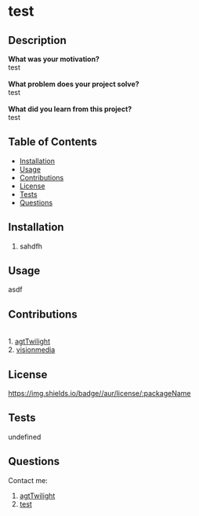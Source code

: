 
# test

## Description
**What was your motivation?** <br>
test <br><br>
**What problem does your project solve?** <br>
test <br><br>
**What did you learn from this project?** <br>
test
        
## Table of Contents
- [Installation](#installation)
- [Usage](#usage)
- [Contributions](#contributions)
- [License](#license)
- [Tests](#tests)
- [Questions](#questions)
        
## Installation
1. sahdfh<br>
        
## Usage
asdf
        
## Contributions
<br>1. [agtTwilight](https://github.com/agtTwilight)<br>2. [visionmedia](https://github.com/visionmedia)
        
## License
https://img.shields.io/badge//aur/license/:packageName
        
## Tests
undefined
        
## Questions
Contact me: 
1. [agtTwilight](https://github.com/agtTwilight)
2. [test]()